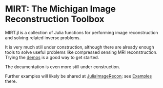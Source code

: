 # MIRT: The Michigan Image Reconstruction Toolbox

MIRT.jl is a collection of Julia functions for performing image reconstruction
and solving related inverse problems.

It is very much still under construction,
although there are already enough tools
to solve useful problems
like compressed sensing MRI reconstruction.
Trying the
[demos](https://github.com/JeffFessler/mirt-demo)
is a good way to get started.

The documentation is even more still under construction.

Further examples will likely be shared at
[JuliaImageRecon](https://github.com/JuliaImageRecon);
see
[Examples](https://github.com/JuliaImageRecon/Examples)
there.
